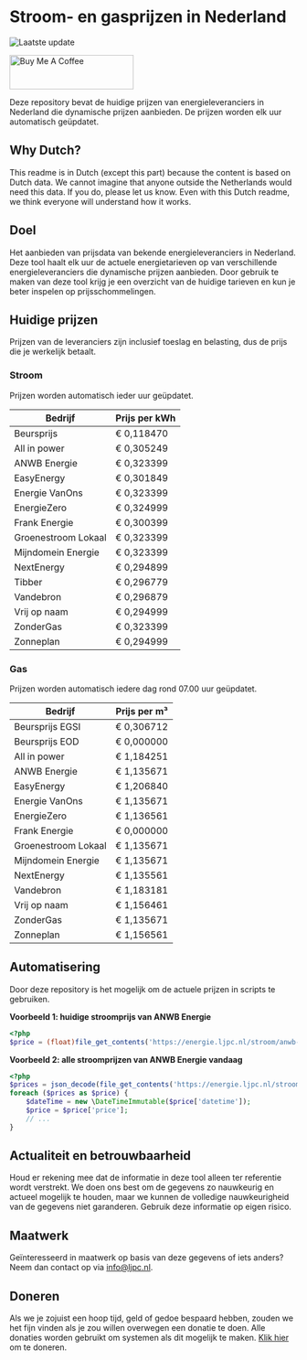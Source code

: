 # Stroom- en gasprijzen in Nederland

![Laatste update](https://img.shields.io/badge/laatste%20update-2024--05--08%2008%3A00%20CET-brightgreen)

<a href="https://www.buymeacoffee.com/Lars-" target="_blank"><img src="https://cdn.buymeacoffee.com/buttons/v2/default-orange.png" alt="Buy Me A Coffee" height="60" style="height: 60px !important;width: 217px !important;" ></a>

Deze repository bevat de huidige prijzen van energieleveranciers in Nederland die dynamische prijzen aanbieden. De prijzen worden elk uur automatisch geüpdatet.

## Why Dutch?

This readme is in Dutch (except this part) because the content is based on Dutch data. We cannot imagine that anyone outside the Netherlands would need this data. If you do, please let us know. Even with this Dutch readme, we think
everyone will understand how it works.

## Doel

Het aanbieden van prijsdata van bekende energieleveranciers in Nederland. Deze tool haalt elk uur de actuele energietarieven op van verschillende energieleveranciers die dynamische prijzen aanbieden. Door gebruik te maken van deze tool
krijg je een overzicht van de huidige tarieven en kun je beter inspelen op prijsschommelingen.

## Huidige prijzen

Prijzen van de leveranciers zijn inclusief toeslag en belasting, dus de prijs die je werkelijk betaalt.

### Stroom

Prijzen worden automatisch ieder uur geüpdatet.

 Bedrijf | Prijs per kWh 
---------|---------------
Beursprijs | € 0,118470
All in power | € 0,305249
ANWB Energie | € 0,323399
EasyEnergy | € 0,301849
Energie VanOns | € 0,323399
EnergieZero | € 0,324999
Frank Energie | € 0,300399
Groenestroom Lokaal | € 0,323399
Mijndomein Energie | € 0,323399
NextEnergy | € 0,294899
Tibber | € 0,296779
Vandebron | € 0,296879
Vrij op naam | € 0,294999
ZonderGas | € 0,323399
Zonneplan | € 0,294999


### Gas

Prijzen worden automatisch iedere dag rond 07.00 uur geüpdatet.

 Bedrijf | Prijs per m³ 
---------|--------------
Beursprijs EGSI | € 0,306712
Beursprijs EOD | € 0,000000
All in power | € 1,184251
ANWB Energie | € 1,135671
EasyEnergy | € 1,206840
Energie VanOns | € 1,135671
EnergieZero | € 1,136561
Frank Energie | € 0,000000
Groenestroom Lokaal | € 1,135671
Mijndomein Energie | € 1,135671
NextEnergy | € 1,135561
Vandebron | € 1,183181
Vrij op naam | € 1,156461
ZonderGas | € 1,135671
Zonneplan | € 1,156561


## Automatisering

Door deze repository is het mogelijk om de actuele prijzen in scripts te gebruiken.

**Voorbeeld 1: huidige stroomprijs van ANWB Energie**

```php
<?php
$price = (float)file_get_contents('https://energie.ljpc.nl/stroom/anwb-energie-nu.txt');

```

**Voorbeeld 2: alle stroomprijzen van ANWB Energie vandaag**

```php
<?php
$prices = json_decode(file_get_contents('https://energie.ljpc.nl/stroom/all-in-power-vandaag.json'),true);
foreach ($prices as $price) {
    $dateTime = new \DateTimeImmutable($price['datetime']);
    $price = $price['price'];
    // ...
}
```

## Actualiteit en betrouwbaarheid

Houd er rekening mee dat de informatie in deze tool alleen ter referentie wordt verstrekt. We doen ons best om de gegevens zo nauwkeurig en actueel mogelijk te houden, maar we kunnen de volledige nauwkeurigheid van de gegevens niet
garanderen. Gebruik deze informatie op eigen risico.

## Maatwerk

Geïnteresseerd in maatwerk op basis van deze gegevens of iets anders? Neem dan contact op
via [info@ljpc.nl](mailto:info@ljpc.nl?subject=Energie%20prijzen).

## Doneren

Als we je zojuist een hoop tijd, geld of gedoe bespaard hebben, zouden we het fijn vinden als je zou willen overwegen een
donatie te doen. Alle donaties worden gebruikt om systemen als dit mogelijk te
maken. [Klik hier](https://www.buymeacoffee.com/Lars-) om te doneren.
